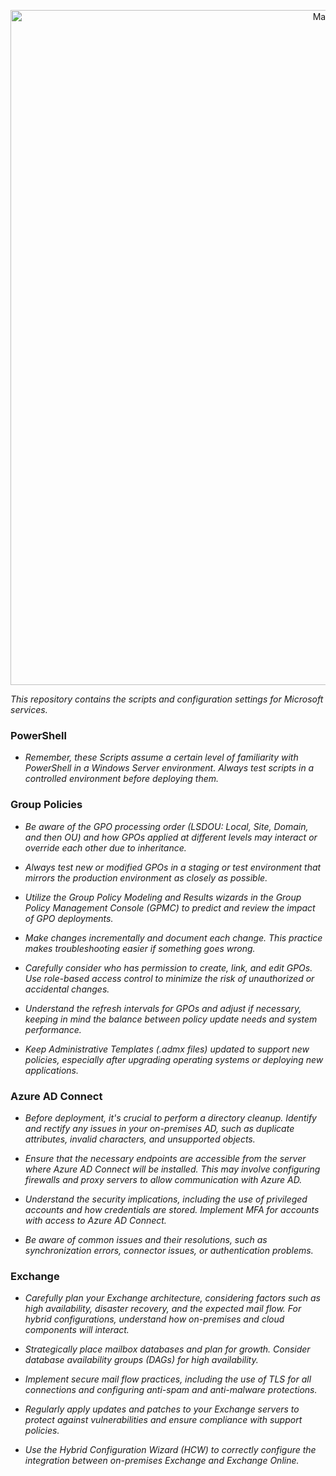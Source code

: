 <p align="center">
    <img width="1080" src="https://github.com/Mohammed-Salameh/Microsoft/assets/140098574/419de080-7f04-4520-99a4-64811ade8296" alt="Material Bread logo">
</p>

*This repository contains the scripts and configuration settings for Microsoft services.*

### PowerShell

- *Remember, these Scripts assume a certain level of familiarity with PowerShell in a Windows Server environment. Always test scripts in a controlled environment before deploying them.*

### Group Policies 

- *Be aware of the GPO processing order (LSDOU: Local, Site, Domain, and then OU) and how GPOs applied at different levels may interact or override each other due to inheritance.*

- *Always test new or modified GPOs in a staging or test environment that mirrors the production environment as closely as possible.*

- *Utilize the Group Policy Modeling and Results wizards in the Group Policy Management Console (GPMC) to predict and review the impact of GPO deployments.*

- *Make changes incrementally and document each change. This practice makes troubleshooting easier if something goes wrong.*

- *Carefully consider who has permission to create, link, and edit GPOs. Use role-based access control to minimize the risk of unauthorized or accidental changes.*

- *Understand the refresh intervals for GPOs and adjust if necessary, keeping in mind the balance between policy update needs and system performance.*

- *Keep Administrative Templates (.admx files) updated to support new policies, especially after upgrading operating systems or deploying new applications.*

### Azure AD Connect

- *Before deployment, it's crucial to perform a directory cleanup. Identify and rectify any issues in your on-premises AD, such as duplicate attributes, invalid characters, and unsupported objects.*

- *Ensure that the necessary endpoints are accessible from the server where Azure AD Connect will be installed. This may involve configuring firewalls and proxy servers to allow communication with Azure AD.*

- *Understand the security implications, including the use of privileged accounts and how credentials are stored. Implement MFA for accounts with access to Azure AD Connect.*

- *Be aware of common issues and their resolutions, such as synchronization errors, connector issues, or authentication problems.*

### Exchange

- *Carefully plan your Exchange architecture, considering factors such as high availability, disaster recovery, and the expected mail flow. For hybrid configurations, understand how on-premises and cloud components will interact.*

- *Strategically place mailbox databases and plan for growth. Consider database availability groups (DAGs) for high availability.*

- *Implement secure mail flow practices, including the use of TLS for all connections and configuring anti-spam and anti-malware protections.*

- *Regularly apply updates and patches to your Exchange servers to protect against vulnerabilities and ensure compliance with support policies.*

- *Use the Hybrid Configuration Wizard (HCW) to correctly configure the integration between on-premises Exchange and Exchange Online.*




